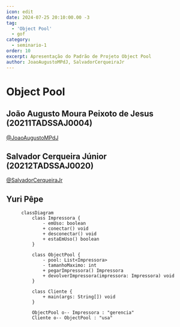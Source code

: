 ```yaml
---
icon: edit
date: 2024-07-25 20:10:00.00 -3
tag:
  - 'Object Pool'
  - gof
category:
  - seminario-1
order: 10
excerpt: Apresentação do Padrão de Projeto Object Pool
author: JoaoAugustoMPdJ, SalvadorCerqueiraJr
---
```


# Object Pool

## João Augusto Moura Peixoto de Jesus (20211TADSSAJ0004)
[@JoaoAugustoMPdJ](https://github.com/JoaoAugustoMPdJ)

<!-- @include: ../../../includes/seminario-1-JoaoAugustoMPdJ/README.md -->


## Salvador Cerqueira Júnior (20212TADSSAJ0020)
[@SalvadorCerqueiraJr](https://github.com/SalvadorCerqueiraJr)

<!-- @include: ../../../includes/seminario-1-SalvadorCerqueiraJr/README.md -->

## Yuri Pêpe

<figure>
  

```mermaid
classDiagram
    class Impressora {
        - emUso: boolean
        + conectar() void
        + desconectar() void
        + estaEmUso() boolean
    }

    class ObjectPool {
        - pool: List<Impressora>
        - tamanhoMaximo: int
        + pegarImpressora() Impressora
        + devolverImpressora(impressora: Impressora) void
    }

    class Cliente {
        + main(args: String[]) void
    }

    ObjectPool o-- Impressora : "gerencia"
    Cliente o-- ObjectPool : "usa"
```
</figure>
